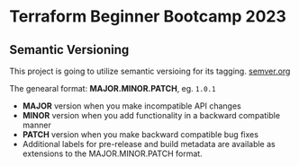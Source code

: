 # Terraform Beginner Bootcamp 2023

## Semantic Versioning

This project is going to utilize semantic versioing for its tagging.
[semver.org](https://semver.org/)


The genearal format:
**MAJOR.MINOR.PATCH**, eg. `1.0.1`

- **MAJOR** version when you make incompatible API changes
- **MINOR** version when you add functionality in a backward compatible manner
- **PATCH** version when you make backward compatible bug fixes
- Additional labels for pre-release and build metadata are available as extensions to the MAJOR.MINOR.PATCH format.

